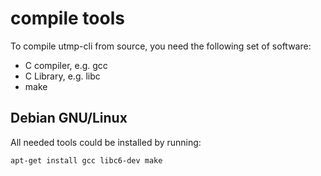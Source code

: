 # compile tools

To compile utmp-cli from source, you need the following set of software:
* C compiler, e.g. gcc
* C Library, e.g. libc
* make 

## Debian GNU/Linux
All needed tools could be installed by running:
```
apt-get install gcc libc6-dev make
```
